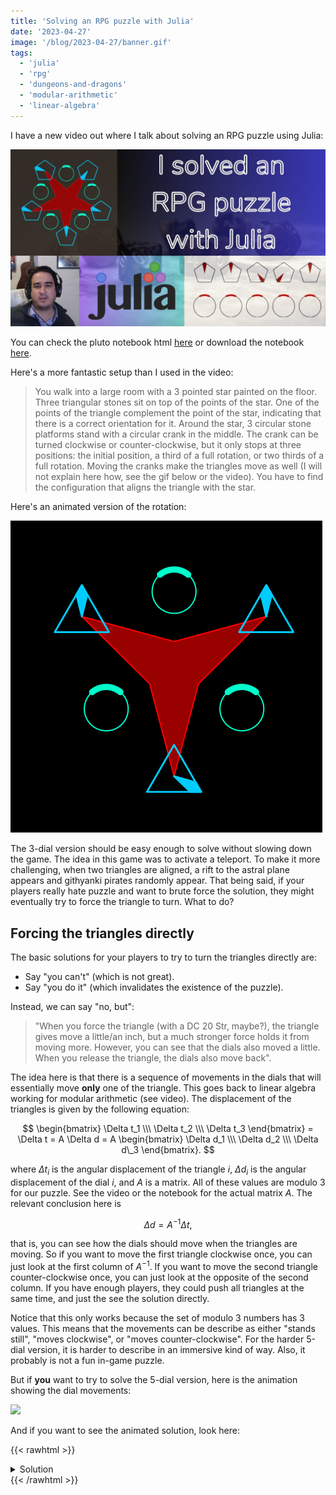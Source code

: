 ```yaml
---
title: 'Solving an RPG puzzle with Julia'
date: '2023-04-27'
image: '/blog/2023-04-27/banner.gif'
tags:
  - 'julia'
  - 'rpg'
  - 'dungeons-and-dragons'
  - 'modular-arithmetic'
  - 'linear-algebra'
---
```


I have a new video out where I talk about solving an RPG puzzle using Julia:

[![Banner for youtube video](/blog/2023-04-27/banner.jpg)](https://youtu.be/L4QgBuiMmUk)

You can check the pluto notebook html [here](/blog/2023-04-27/rpg-puzzle.html) or download the notebook [here](/blog/2023-04-27/rpg-puzzle.jl).

Here's a more fantastic setup than I used in the video:

> You walk into a large room with a 3 pointed star painted on the floor.
> Three triangular stones sit on top of the points of the star.
> One of the points of the triangle complement the point of the star, indicating that there is a correct orientation for it.
> Around the star, 3 circular stone platforms stand with a circular crank in the middle.
> The crank can be turned clockwise or counter-clockwise, but it only stops at three positions: the initial position, a third of a full rotation, or two thirds of a full rotation.
> Moving the cranks make the triangles move as well (I will not explain here how, see the gif below or the video).
> You have to find the configuration that aligns the triangle with the star.

Here's an animated version of the rotation:

![](/blog/2023-04-27/rpg-puzzle-3dial.gif)

The 3-dial version should be easy enough to solve without slowing down the game.
The idea in this game was to activate a teleport.
To make it more challenging, when two triangles are aligned, a rift to the astral plane appears and githyanki pirates randomly appear.
That being said, if your players really hate puzzle and want to brute force the solution, they might eventually try to force the triangle to turn. What to do?

## Forcing the triangles directly

The basic solutions for your players to try to turn the triangles directly are:

- Say "you can't" (which is not great).
- Say "you do it" (which invalidates the existence of the puzzle).

Instead, we can say "no, but":

> "When you force the triangle (with a DC 20 Str, maybe?), the triangle gives move a little/an inch, but a much stronger force holds it from moving more. However, you can see that the dials also moved a little.
> When you release the triangle, the dials also move back".

The idea here is that there is a sequence of movements in the dials that will essentially move **only** one of the triangle.
This goes back to linear algebra working for modular arithmetic (see video).
The displacement of the triangles is given by the following equation:

$$ \begin{bmatrix} \Delta t_1 \\\ \Delta t_2 \\\ \Delta t_3 \end{bmatrix}
= \Delta t = A \Delta d
= A \begin{bmatrix} \Delta d_1 \\\ \Delta d_2 \\\ \Delta d\_3 \end{bmatrix}. $$

where $\Delta t_i$ is the angular displacement of the triangle $i$, $\Delta d_i$ is the angular displacement of the dial $i$, and $A$ is a matrix.
All of these values are modulo 3 for our puzzle.
See the video or the notebook for the actual matrix $A$.
The relevant conclusion here is

$$ \Delta d = A^{-1} \Delta t,$$

that is, you can see how the dials should move when the triangles are moving.
So if you want to move the first triangle clockwise once, you can just look at the first column of $A^{-1}$.
If you want to move the second triangle counter-clockwise once, you can just look at the opposite of the second column.
If you have enough players, they could push all triangles at the same time, and just the see the solution directly.

Notice that this only works because the set of modulo 3 numbers has 3 values.
This means that the movements can be describe as either "stands still", "moves clockwise", or "moves counter-clockwise".
For the harder 5-dial version, it is harder to describe in an immersive kind of way.
Also, it probably is not a fun in-game puzzle.

But if **you** want to try to solve the 5-dial version, here is the animation showing the dial movements:

![](/blog/2023-04-27/rpg-puzzle-5dial.gif)

And if you want to see the animated solution, look here:

{{< rawhtml >}}
<details>
<summary>Solution</summary>
{{< /rawhtml >}}
![](/blog/2023-04-27/rpg-puzzle-solution.gif)
{{< rawhtml >}}
</details>
{{< /rawhtml >}}
